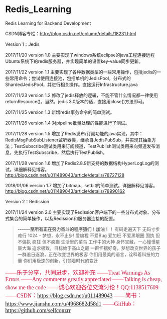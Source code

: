 # Redis_Learning
Redis Learning for Backend Development

CSDN博客专栏：http://blog.csdn.net/column/details/18231.html

Version 1：Jedis

2017/11/20 version 1.0 主要实现了windows系统eclipse的java工程连接远程Ubuntu系统下的redis服务器，并实现简单的设置key-value同步更新。

2017/11/22 version 1.1 主要实现了各种数据类型的一些常用操作，包括jedis的一些常用命令；尝试使用连接池，包括单机的JedisPool，分布式的ShardedJedisPool，并进行相关操作。直接运行Infrastructure.java

2017/11/23 version 1.2 修改了jedis释放的逻辑，不能不管什么情况都一律使用returnResource()。当然，jedis 3.0版本的话，直接用close()方法即可。

2017/11/25 version 1.3 新增redis事务命令的简单测试。

2017/11/26 version 1.4 对pipeline批量处理的性能进行了测试。

2017/11/28 version 1.5 增加了Redis发布/订阅功能的java实现，其中：RedisMsgPubSubListener监听器类，继承自JedisPubSub，并实现其抽象方法；TestSubscribe测试类用来订阅频道，TestPublish测试类用来向频道发布消息，先执行TestSubscribe，然后执行TestPublish。

2017/11/28 version 1.6 增加了Redis2.8.9新支持的数据结构HyperLogLog的测试。详细解释见博客。http://blog.csdn.net/u011489043/article/details/78727128

2018/01/06 version 1.7 增加了bitmap、setbit的简单测试。详细解释见博客。http://blog.csdn.net/u011489043/article/details/78990162

Version 2：Redission

2017/11/24 version 2.0 主要实现了Redission客户端下的一些分布式对象、分布式集合的简单操作，以及Redission和服务器连接的配置。

> **------至所有正在努力奋斗的程序猿们！加油！！**
有码走遍天下 无码寸步难行
1024 - 梦想，永不止步!
爱编程 不爱Bug
爱加班 不爱黑眼圈
固执 但不偏执
疯狂 但不疯癫
生活里的菜鸟
工作中的大神
身怀宝藏，一心憧憬星辰大海
追求极致，目标始于高山之巅
一群怀揣好奇，梦想改变世界的孩子
一群追日逐浪，正在改变世界的极客
你们用最美的语言，诠释着科技的力量
你们用极速的创新，引领着时代的变迁

<font color=#DC143C size=4 face="黑体">——乐于分享，共同进步，欢迎补充
——Treat Warnings As Errors
——Any comments greatly appreciated
——Talking is cheap, show me the code
——诚心欢迎各位交流讨论！QQ:1138517609
——CSDN：https://blog.csdn.net/u011489043
——简书：https://www.jianshu.com/u/4968682d58d1
——GitHub：https://github.com/selfconzrr
</font>
